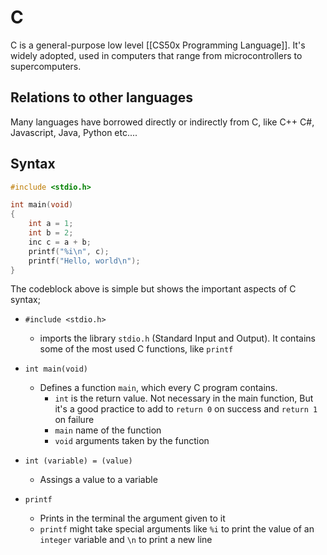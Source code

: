# C
C is a general-purpose low level [[CS50x Programming Language]]. It's widely adopted, used in computers that range from microcontrollers to supercomputers.

## Relations to other languages
Many languages have borrowed directly or indirectly from C, like C++ C#, Javascript, Java, Python etc....

## Syntax
```c
#include <stdio.h>

int main(void)
{
    int a = 1;
    int b = 2;
    inc c = a + b;
    printf("%i\n", c);
    printf("Hello, world\n");
}
```

The codeblock above is simple but shows the important aspects of C syntax;

- `#include <stdio.h>` 
    - imports the library `stdio.h` (Standard Input and Output). It contains some of the most used C functions, like `printf`  
- `int main(void)` 
    - Defines a function `main`, which every C program contains. 
        - `int` is the return value. Not necessary in the main function, But it's a good practice to add to `return 0` on success and `return 1` on failure
        - `main` name of the function
        - `void` arguments taken by the function

- `int (variable) = (value)`
    - Assings a value to a variable
- `printf`
    - Prints in the terminal the argument given to it
    - `printf` might take special arguments like `%i` to print the value of an `integer` variable and `\n` to print a new line

